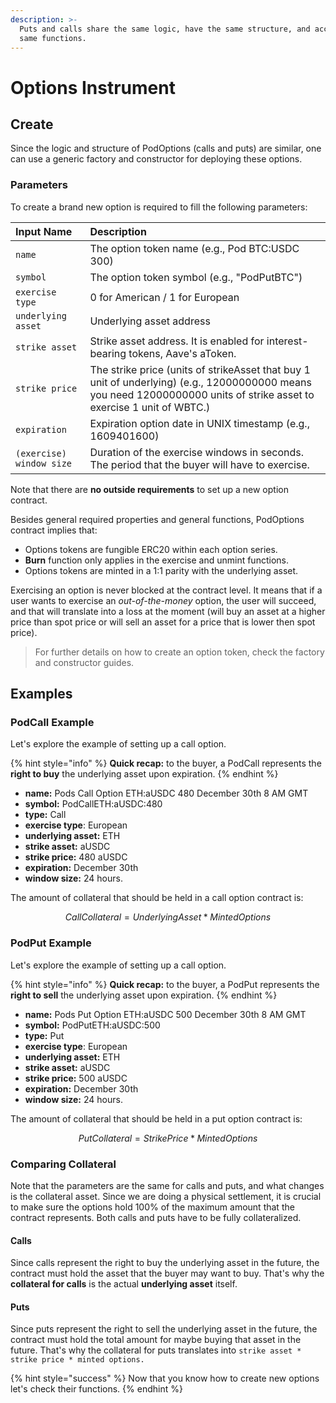 ```yaml
---
description: >-
  Puts and calls share the same logic, have the same structure, and access the
  same functions.
---
```


# Options Instrument

## Create

Since the logic and structure of PodOptions \(calls and puts\) are similar, one can use a generic factory and constructor for deploying these options. 

### Parameters

To create a brand new option is required to fill the following parameters:

| Input Name | Description |
| :--- | :--- |
| `name` | The option token name \(e.g., Pod BTC:USDC 300\) |
| `symbol` | The option token symbol \(e.g., "PodPutBTC"\) |
| `exercise type` | 0 for American / 1 for European |
| `underlying asset` | Underlying asset address  |
| `strike asset` | Strike asset address. It is enabled for interest-bearing tokens, Aave's aToken. |
| `strike price` | The strike price \(units of strikeAsset that buy 1 unit of underlying\) \(e.g., 12000000000 means you need 12000000000 units of strike asset to exercise 1 unit of WBTC.\)   |
| `expiration` | Expiration option date in UNIX timestamp \(e.g., 1609401600\) |
| `(exercise) window size` | Duration of the exercise windows in seconds. The period that the buyer will have to exercise. |

Note that there are **no outside requirements** to set up a new option contract.

Besides general required properties and general functions, PodOptions contract implies that:

* Options tokens are fungible ERC20 within each option series. 
* **Burn** function only applies in the exercise and unmint functions.
* Options tokens are minted in a 1:1 parity with the underlying asset.

Exercising an option is never blocked at the contract level. It means that if a user wants to exercise an _out-of-the-money_ option, the user will succeed, and that will translate into a loss at the moment \(will buy an asset at a higher price than spot price or will sell an asset for a price that is lower then spot price\).

> For further details on how to create an option token, check the factory and constructor guides.

## Examples

### PodCall Example

Let's explore the example of setting up a call option.

{% hint style="info" %}
**Quick recap:** to the buyer, a PodCall represents the **right to buy** the underlying asset upon expiration.
{% endhint %}

* **name:** Pods Call Option ETH:aUSDC 480 December 30th 8 AM GMT
* **symbol:** PodCallETH:aUSDC:480
* **type:** Call
* **exercise type**: European
* **underlying asset:** ETH
* **strike asset:** aUSDC
* **strike price:** 480 aUSDC
* **expiration:** December 30th
* **window size:** 24 hours.

The amount of collateral that should be held in a call option contract is: 

$$CallCollateral = Underlying Asset*MintedOptions$$ 

### PodPut Example

Let's explore the example of setting up a call option.

{% hint style="info" %}
**Quick recap:** to the buyer, a PodPut represents the **right to sell** the underlying asset upon expiration.
{% endhint %}

* **name:** Pods Put Option ETH:aUSDC 500 December 30th 8 AM GMT
* **symbol:** PodPutETH:aUSDC:500
* **type:** Put
* **exercise type**: European
* **underlying asset:** ETH
* **strike asset:** aUSDC
* **strike price:** 500 aUSDC
* **expiration:** December 30th
* **window size:** 24 hours.

The amount of collateral that should be held in a put option contract is: 

$$PutCollateral = StrikePrice*MintedOptions$$ 

### Comparing Collateral

Note that the parameters are the same for calls and puts, and what changes is the collateral asset. Since we are doing a physical settlement, it is crucial to make sure the options hold 100% of the maximum amount that the contract represents. Both calls and puts have to be fully collateralized.

#### Calls

Since calls represent the right to buy the underlying asset in the future, the contract must hold the asset that the buyer may want to buy. That's why the **collateral for calls** is the actual **underlying asset** itself.

#### Puts

Since puts represent the right to sell the underlying asset in the future, the contract must hold the total amount for maybe buying that asset in the future. That's why the collateral for puts translates into `strike asset * strike price * minted options.`

{% hint style="success" %}
Now that you know how to create new options let's check their functions.
{% endhint %}



